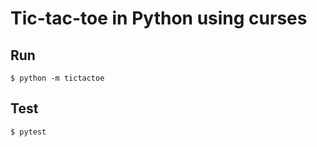 # Tic-tac-toe in Python using curses

## Run
```
$ python -m tictactoe
```

## Test

```
$ pytest
```

